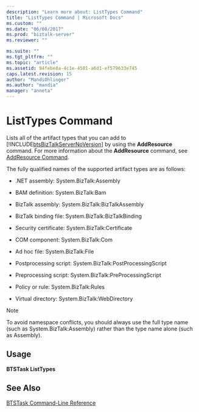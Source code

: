 ```yaml
---
description: "Learn more about: ListTypes Command"
title: "ListTypes Command | Microsoft Docs"
ms.custom: ""
ms.date: "06/08/2017"
ms.prod: "biztalk-server"
ms.reviewer: ""

ms.suite: ""
ms.tgt_pltfrm: ""
ms.topic: "article"
ms.assetid: 94febe8a-4c1e-4581-a6d1-ef579633e745
caps.latest.revision: 15
author: "MandiOhlinger"
ms.author: "mandia"
manager: "anneta"
---
```

# ListTypes Command
Lists all of the artifact types that you can add to [!INCLUDE[btsBizTalkServerNoVersion](../includes/btsbiztalkservernoversion-md.md)] by using the **AddResource** command. For more information about the **AddResource** command, see [AddResource Command](../core/addresource-command.md).  
  
 The fully qualified names of the supported artifact types are as follows:  
  
-   .NET assembly: System.BizTalk:Assembly  
  
-   BAM definition: System.BizTalk:Bam  
  
-   BizTalk assembly: System.BizTalk:BizTalkAssembly  
  
-   BizTalk binding file: System.BizTalk:BizTalkBinding  
  
-   Security certificate: System.BizTalk:Certificate  
  
-   COM component: System.BizTalk:Com  
  
-   Ad hoc file: System.BizTalk:File  
  
-   Postprocessing script: System.BizTalk:PostProcessingScript  
  
-   Preprocessing script: System.BizTalk:PreProcessingScript  
  
-   Policy or rule: System.BizTalk:Rules  
  
-   Virtual directory: System.BizTalk:WebDirectory  
  
> [!NOTE]
>  To avoid namespace conflicts, you should always use the full type name (such as System.BizTalk:Assembly) rather than the type name alone (such as Assembly).  
  
## Usage  
 **BTSTask ListTypes**  
  
## See Also  
 [BTSTask Command-Line Reference](../core/btstask-command-line-reference.md)
